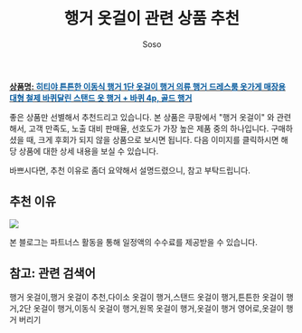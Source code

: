 ﻿---
layout: post
title:  "행거 옷걸이 관련 상품 추천"
author: Soso
categories: [ 가구/인테리어 ]
tags: [행거 옷걸이,행거 옷걸이 추천,다이소 옷걸이 행거,스탠드 옷걸이 행거,튼튼한 옷걸이 행거,2단 옷걸이 행거,이동식 옷걸이 행거,원목 옷걸이 행거,옷걸이 행거 영어로,옷걸이 행거 버리기]
image: https://ads-partners.coupang.com/image1/bHeYCfAyCFwOYHK5bF9VoOtRmqYrJMuBI7tq4nwLRmO48oENn3yY7zZRUVK9c9wOXDMMX3wtNUXmz8JAg4PbX1TK7c_HhgLcHUhbtoHyAXXBOuOyimJAGiU-xZlV-7bn0k1lZxog6eg7cVSOtF31M_9Bvb71xZI4JmnVrEO202P16KrOt8bNYlXoKjRf6B1BdUYipXzQAB5qEKn5rwCJfWg1PWzrT2YpddFvh1_ypfZBQnjh0dRlbQPEa-QR5JTtuW6gjH_2uCSbGbVo0-6HCn4CNjxRB_Yw3fTCeqwMypO2QqeS 
description: "쿠팡에서 행거 옷걸이 관련 상품으로 가장 고객 선호도가 높은 제품 중 하나입니다."
---

<a href="https://link.coupang.com/re/AFFSDP?lptag=AF5673682&pageKey=7637383462&itemId=20283532315&vendorItemId=87369993324&traceid=V0-153-5ae28edc0e6a1a27&clickBeacon=uT4tsyPTByRdlruH6Li7eYfFumCgoVOM9yACHuYkU7EmrtDzW9rpKiriKdFTMUAIvm%2FpDe3m0qYcU%2FfvDY%2BGPi%2FF0j0IBXIoOdofuI5lo7y4x%2Bu0Vm4NEGf1hbk%2BOqUB8tXJR58YVjKBjLcBPxSTDehzRWzayxApB9mQPDpr1%2BWyruJMqbd0LmQac5RudfDDMOwUVRVQH2pBu%2Bsp%2BIrfHxsaiXJsMDi%2F%2BBJzEsLLek0eHZLCIhYd%2FL7woTLknUhfNi5XDizkSKAW4QS%2Fu6IPI%2FrrUxa%2FmzHNjbNxrT9MFrZEnZp0Hyc3v5N%2Ft8ghRcrn38KIucdmfZ5Dt%2BMSF8wDWeRo%2FrpCFjtBEFC%2BV3ytL%2BmK0c%2F%2FGKhOMQI25m2iF0LW1k4DjNUjLpMFYyZVAr6Q7QufbAaE%2FGCaVitWk%2BrsPyCgLVKr2K57k0j8athUK58GN73u4%2FPrNI2ZdYK1hx7vK8EZeB8Jb5EDpQvIuE0tnyerUzFGBsdYBri2H3zv6vfw9oe5xgtR5i4Y%2BRnfzOs25N9AsGs2OwVKcHEUZltR2g4AW020i%2BfTHXMIsl%2BJLU6shtOuLYypVSCM%2FoERl1Yui5R6h88LoBXjM%2FCNiu%2FfLfzLJTfO95QjOibMGNGubYorrNg2lTsgMsoqiIHDYA%2Flrp11Hs%2BSRcOmDFri1O7Fs0fVXpHXFsEcry5xdcvOXlvVvYa6ygj0Scy1iZyhUHNKhQw%2FHuEWlkgkMrzf4kmCuLfa%2FXOJOmpRw80oGeU52XRngjBhOy4yQeAiEdOfoREN0Kpia1vE3u%2BNwOlL6gFfYoyPPcwq2ZJfXo0pEa0BAyNLUuiVo%2BpnyW1f2EET6zOFRa3NuKEyaCRPwX6ezBnUwFdAc5J0KwE962F9T8VBj7M6&requestid=20231102082118085250946584&token=31850C%7CMIXED"><b>상품명: <font color='#01579B'>히티야 튼튼한 이동식 행거 1단 옷걸이 행거 의류 행거 드레스룸 옷가게 매장용 대형 철제 바퀴달린 스탠드 옷 행거 + 바퀴 4p, 골드 행거</font></b></a>

좋은 상품만 선별해서 추천드리고 있습니다.
본 상품은 쿠팡에서 "행거 옷걸이" 와 관련해서, 고객 만족도, 노출 대비 판매율, 선호도가 가장 높은 제품 중의 하나입니다.
구매하셨을 때, 크게 후회가 되지 않을 상품으로 보시면 됩니다. 
다음 이미지를 클릭하시면 해당 상품에 대한 상세 내용을 보실 수 있습니다.

바쁘시다면, 추천 이유로 좀더 요약해서 설명드렸으니, 참고 부탁드립니다.

## 추천 이유 

<a href="https://link.coupang.com/re/AFFSDP?lptag=AF5673682&pageKey=7637383462&itemId=20283532315&vendorItemId=87369993324&traceid=V0-153-5ae28edc0e6a1a27&clickBeacon=uT4tsyPTByRdlruH6Li7eYfFumCgoVOM9yACHuYkU7EmrtDzW9rpKiriKdFTMUAIvm%2FpDe3m0qYcU%2FfvDY%2BGPi%2FF0j0IBXIoOdofuI5lo7y4x%2Bu0Vm4NEGf1hbk%2BOqUB8tXJR58YVjKBjLcBPxSTDehzRWzayxApB9mQPDpr1%2BWyruJMqbd0LmQac5RudfDDMOwUVRVQH2pBu%2Bsp%2BIrfHxsaiXJsMDi%2F%2BBJzEsLLek0eHZLCIhYd%2FL7woTLknUhfNi5XDizkSKAW4QS%2Fu6IPI%2FrrUxa%2FmzHNjbNxrT9MFrZEnZp0Hyc3v5N%2Ft8ghRcrn38KIucdmfZ5Dt%2BMSF8wDWeRo%2FrpCFjtBEFC%2BV3ytL%2BmK0c%2F%2FGKhOMQI25m2iF0LW1k4DjNUjLpMFYyZVAr6Q7QufbAaE%2FGCaVitWk%2BrsPyCgLVKr2K57k0j8athUK58GN73u4%2FPrNI2ZdYK1hx7vK8EZeB8Jb5EDpQvIuE0tnyerUzFGBsdYBri2H3zv6vfw9oe5xgtR5i4Y%2BRnfzOs25N9AsGs2OwVKcHEUZltR2g4AW020i%2BfTHXMIsl%2BJLU6shtOuLYypVSCM%2FoERl1Yui5R6h88LoBXjM%2FCNiu%2FfLfzLJTfO95QjOibMGNGubYorrNg2lTsgMsoqiIHDYA%2Flrp11Hs%2BSRcOmDFri1O7Fs0fVXpHXFsEcry5xdcvOXlvVvYa6ygj0Scy1iZyhUHNKhQw%2FHuEWlkgkMrzf4kmCuLfa%2FXOJOmpRw80oGeU52XRngjBhOy4yQeAiEdOfoREN0Kpia1vE3u%2BNwOlL6gFfYoyPPcwq2ZJfXo0pEa0BAyNLUuiVo%2BpnyW1f2EET6zOFRa3NuKEyaCRPwX6ezBnUwFdAc5J0KwE962F9T8VBj7M6&requestid=20231102082118085250946584&token=31850C%7CMIXED"><img src="https://thumbnail6.coupangcdn.com/thumbnails/remote/q89/image/vendor_inventory/be8a/65c546b3d8f9853cb41f100135bc0746f53af48801cdaa0b73ee5ced2e30.png"></a> 

본 블로그는 파트너스 활동을 통해 일정액의 수수료를 제공받을 수 있습니다.

## 참고: 관련 검색어    
행거 옷걸이,행거 옷걸이 추천,다이소 옷걸이 행거,스탠드 옷걸이 행거,튼튼한 옷걸이 행거,2단 옷걸이 행거,이동식 옷걸이 행거,원목 옷걸이 행거,옷걸이 행거 영어로,옷걸이 행거 버리기
